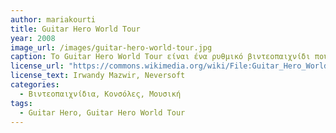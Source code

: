 ```yaml
---
author: mariakourti
title: Guitar Hero World Tour
year: 2008
image_url: /images/guitar-hero-world-tour.jpg
caption: Το Guitar Hero World Tour είναι ένα ρυθμικό βιντεοπαιχνίδι που χρησιμοποιεί μουσικά όργανα ως χειριστήρια.
license_url: "https://commons.wikimedia.org/wiki/File:Guitar_Hero_World_Tour_drums.jpg" 
license_text: Irwandy Mazwir, Neversoft
categories:
  - Βιντεοπαιχνίδια, Κονσόλες, Μουσική
tags:
  - Guitar Hero, Guitar Hero World Tour
---
```

